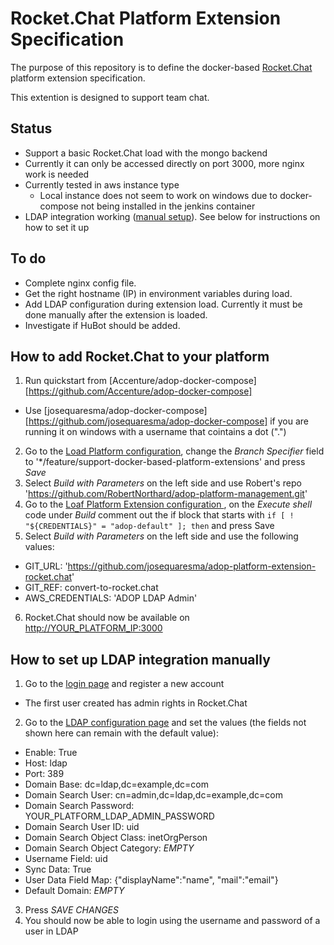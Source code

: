 
# Rocket.Chat Platform Extension Specification
The purpose of this repository is to define the docker-based [Rocket.Chat](https://rocket.chat/) platform extension specification.

This extention is designed to support team chat.

## Status
 * Support a basic Rocket.Chat load with the mongo backend
 * Currently it can only be accessed directly on port 3000, more nginx work is needed
 * Currently tested in aws instance type
   * Local instance does not seem to work on windows due to docker-compose not being installed in the jenkins container
 * LDAP integration working ([manual setup](#how-to-set-up-ldap-integration-manually)). See below for instructions on how to set it up

## To do
 * Complete nginx config file.
 * Get the right hostname (IP) in environment variables during load.
 * Add LDAP configuration during extension load. Currently it must be done manually after the extension is loaded.
 * Investigate if HuBot should be added.

## How to add Rocket.Chat to your platform
1. Run quickstart from [Accenture/adop-docker-compose][https://github.com/Accenture/adop-docker-compose]
 * Use [josequaresma/adop-docker-compose][https://github.com/josequaresma/adop-docker-compose] if you are running it on windows with a username that cointains a dot (".")
2. Go to the [Load Platform configuration](http://YOUR_PLATFORM_IP/jenkins/job/Load_Platform/configure), change the _Branch Specifier_ field to '\*/feature/support-docker-based-platform-extensions' and press _Save_
3. Select _Build with Parameters_ on the left side and use Robert's repo 'https://github.com/RobertNorthard/adop-platform-management.git'
4. Go to the [Loaf Platform Extension configuration ](http://YOUR_PLATFORM_IP/jenkins/job/Platform_Management/job/Load_Platform_Extension/configure), on the _Execute shell_ code under _Build_ comment out the if block that starts with `if [ ! "${CREDENTIALS}" = "adop-default" ]; then` and press Save
5. Select _Build with Parameters_ on the left side and use the following values:
 * GIT_URL: 'https://github.com/josequaresma/adop-platform-extension-rocket.chat'
 * GIT_REF: convert-to-rocket.chat
 * AWS_CREDENTIALS: 'ADOP LDAP Admin'
6. Rocket.Chat should now be available on [http://YOUR_PLATFORM_IP:3000](http://YOUR_PLATFORM_IP:3000)

## How to set up LDAP integration manually
1. Go to the [login page](http://YOUR_PLATFORM_IP:3000) and register a new account
 * The first user created has admin rights in Rocket.Chat
2. Go to the [LDAP configuration page](http://YOUR_PLATFORM_IP:3000/admin/LDAP) and set the values (the fields not shown here can remain with the default value):
 * Enable: True
 * Host: ldap
 * Port: 389
 * Domain Base: dc=ldap,dc=example,dc=com
 * Domain Search User: cn=admin,dc=ldap,dc=example,dc=com
 * Domain Search Password: YOUR_PLATFORM_LDAP_ADMIN_PASSWORD
 * Domain Search User ID: uid
 * Domain Search Object Class: inetOrgPerson
 * Domain Search Object Category: _EMPTY_
 * Username Field: uid
 * Sync Data: True
 * User Data Field Map: {"displayName":"name", "mail":"email"}
 * Default Domain: _EMPTY_
3. Press _SAVE CHANGES_
4. You should now be able to login using the username and password of a user in LDAP

